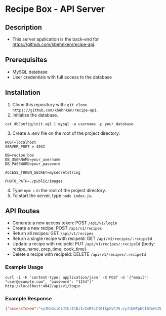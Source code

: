 # Recipe Box - API Server

## Description

- This server application is the back-end for https://github.com/kbehnken/recipe-api.

## Prerequisites

- MySQL database
- User credentials with full access to the database

## Installation

1. Clone this repository with: `git clone https://github.com/kbehnken/recipe-api`.
2. Initialize the database.
```
cat dbConfig/init.sql | mysql -u username -p your_database
```
3. Create a .env file on the root of the project directory:
```
HOST=localhost
SERVER_PORT = 4042

DB=recipe_box
DB_USERNAME=your_username
DB_PASSWORD=your_password

ACCESS_TOKEN_SECRET=mysecretstring

PHOTO_PATH=./public/images
```
4. Type `npm i` in the root of the project directory.
5. To start the server, type `node index.js`.

## API Routes

- Generate a new access token: POST `/api/v1/login`
- Create a new recipe: POST `/api/v1/recipes`
- Return all recipes: GET `/api/v1/recipes`
- Return a single recipe with recipeId: GET `/api/v1/recipes/:recipeId`
- Update a recipe with recipeId: PUT `/api/v1/recipes/:recipeId` {body: recipe_name, prep_time, cook_time}
- Delete a recipe with recipeId: DELETE `/api/v1/recipes/:recipeId`

### Example Usage
```shell
curl -i -H 'content-type: application/json' -X POST -d '{"email": "user@example.com", "password": "1234"}' http://localhost:4042/api/v1/login
```

### Example Response

```json
{"accessToken":"eyJhbGciOiJIUzI1NiIsInR5cCI6IkpXVCJ9.eyJlbWFpbCI6ImNsZW9AZ21haWwuY29tIiwidXNlcl9pZCI6MywiZmlyc3RfbmFtZSI6IkNsZW9wYXRyYSIsImxhc3RfbmFtZSI6IkJlaG5rZW4iLCJpc19hZG1pbiI6MCwiaWF0IjoxNjA5MzczMjg4LCJleHAiOjE2MDk2MzI0ODh9.bKyru7UygB7RhKrDz3_NXY_OlOH5ugkUwumItDEoEuE"}
```